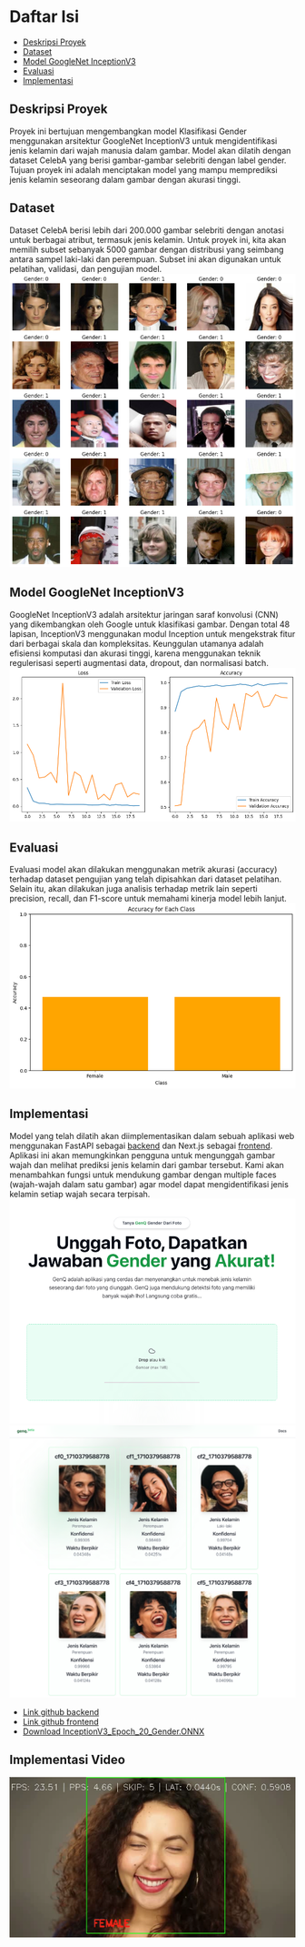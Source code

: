 # Daftar Isi
- [Deskripsi Proyek](#deskripsi-proyek)
- [Dataset](#dataset)
- [Model GoogleNet InceptionV3](#model-googlenet-inceptionv3)
- [Evaluasi](#evaluasi)
- [Implementasi](#implementasi)

## Deskripsi Proyek
Proyek ini bertujuan mengembangkan model Klasifikasi Gender menggunakan arsitektur GoogleNet InceptionV3 untuk mengidentifikasi jenis kelamin dari wajah manusia dalam gambar. Model akan dilatih dengan dataset CelebA yang berisi gambar-gambar selebriti dengan label gender. Tujuan proyek ini adalah menciptakan model yang mampu memprediksi jenis kelamin seseorang dalam gambar dengan akurasi tinggi.

## Dataset
Dataset CelebA berisi lebih dari 200.000 gambar selebriti dengan anotasi untuk berbagai atribut, termasuk jenis kelamin. Untuk proyek ini, kita akan memilih subset sebanyak 5000 gambar dengan distribusi yang seimbang antara sampel laki-laki dan perempuan. Subset ini akan digunakan untuk pelatihan, validasi, dan pengujian model.
![Train_Data](./files/train_data.png)

## Model GoogleNet InceptionV3
GoogleNet InceptionV3 adalah arsitektur jaringan saraf konvolusi (CNN) yang dikembangkan oleh Google untuk klasifikasi gambar. Dengan total 48 lapisan, InceptionV3 menggunakan modul Inception untuk mengekstrak fitur dari berbagai skala dan kompleksitas. Keunggulan utamanya adalah efisiensi komputasi dan akurasi tinggi, karena menggunakan teknik regulerisasi seperti augmentasi data, dropout, dan normalisasi batch.
![Training_Result](./files/akurasi_training.png)
## Evaluasi
Evaluasi model akan dilakukan menggunakan metrik akurasi (accuracy) terhadap dataset pengujian yang telah dipisahkan dari dataset pelatihan. Selain itu, akan dilakukan juga analisis terhadap metrik lain seperti precision, recall, dan F1-score untuk memahami kinerja model lebih lanjut.
![Akurasi_Kelas](./files/akurasi_kelas.png)

## Implementasi
Model yang telah dilatih akan diimplementasikan dalam sebuah aplikasi web menggunakan FastAPI sebagai [backend](https://github.com/siapai/genq-api.git) dan Next.js sebagai [frontend](https://github.com/siapai/genq.git). Aplikasi ini akan memungkinkan pengguna untuk mengunggah gambar wajah dan melihat prediksi jenis kelamin dari gambar tersebut. Kami akan menambahkan fungsi untuk mendukung gambar dengan multiple faces (wajah-wajah dalam satu gambar) agar model dapat mengidentifikasi jenis kelamin setiap wajah secara terpisah.
![Web_Preview](./files/web.png)
![Web_Preview](./files/web-result.png)

- [Link github backend](https://github.com/siapai/genq-api.git)
- [Link github frontend](https://github.com/siapai/genq.git)
- [Download InceptionV3_Epoch_20_Gender.ONNX](https://drive.google.com/file/d/1lHFrJ0bXnThH41KsXoIlfdY9rwHSWync/view?usp=sharing)

## Implementasi Video
[![VIDEO](./files/Vid.png)](./files/Vid_Prediction.mp4)

